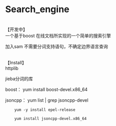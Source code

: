 # Search_engine

<br>【开发中】</br>
  一个基于boost 在线文档所实现的一个简单的搜索引擎

  加入sam 不需要分词支持语句，不确定边界语言查询

<br>【Install】</br>
  httplib
  
  jieba分词的库

  boost： 
        yum install boost-devel.x86_64

  jsoncpp： 
        yum list | grep jsoncpp-devel 
  
        yum -y install epel-release
  
        yum install jsoncpp-devel.x86_64
